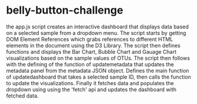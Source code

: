 # belly-button-challenge
the app.js script creates an interactive dashboard that displays data based on a selected sample from a dropdown menu.
The script starts by getting DOM Element References which grabs references to different HTML elements in the document using the D3 Library. 
The script then defines functions and displays the Bar Chart, Bubble Chart and Gauage Chart visualizations based on the sample values of OTUs.
The script then follows with the defining of the function of updatemetadata that updates the metadata panel from the metadata JSON object. 
Defines the main function of updatedashboard that takes a selected sample ID, then calls the function to update the visualizations.
Finally it fetches data and populates the dropdown using using the 'fetch' api and updates the dashboard with fetched data. 
